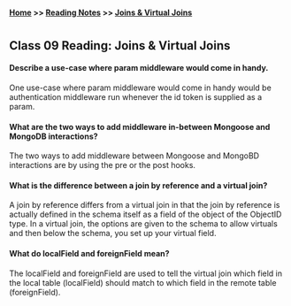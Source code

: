 #### [Home](https://joelmwatson.github.io) >> [Reading Notes](https://joelmwatson.github.io/reading-notes) >> [Joins & Virtual Joins](https://JoelMWatson.github.io/reading-notes/class-09-reading)

#

## Class 09 Reading: Joins & Virtual Joins

#### Describe a use-case where param middleware would come in handy.

One use-case where param middleware would come in handy would be authentication middleware run
whenever the id token is supplied as a param.

#### What are the two ways to add middleware in-between Mongoose and MongoDB interactions?

The two ways to add middleware between Mongoose and MongoBD interactions are by using the
pre or the post hooks.

#### What is the difference between a join by reference and a virtual join?

A join by reference differs from a virtual join in that the join by reference is actually defined
in the schema itself as a field of the object of the ObjectID type. In a virtual join, the options
are given to the schema to allow virtuals and then below the schema, you set up your virtual field.

#### What do localField and foreignField mean?

The localField and foreignField are used to tell the virtual join which field in the local table
(localField) should match to which field in the remote table (foreignField).
